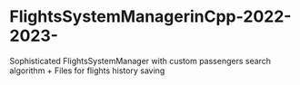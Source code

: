 # FlightsSystemManagerinCpp-2022-2023-
Sophisticated FlightsSystemManager with custom passengers search algorithm + Files for flights history saving
